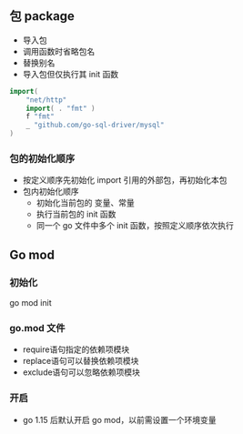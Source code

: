 ## 包 package
- 导入包
- 调用函数时省略包名
- 替换别名
- 导入包但仅执行其 init 函数
```go
import(
	"net/http"
	import( . "fmt" ) 
    f "fmt"
	_ "github.com/go-sql-driver/mysql"
)
```
### 包的初始化顺序
- 按定义顺序先初始化 import 引用的外部包，再初始化本包
- 包内初始化顺序
	- 初始化当前包的 变量、常量
	- 执行当前包的 init 函数
	- 同一个 go 文件中多个 init 函数，按照定义顺序依次执行

## Go mod
### 初始化
go mod init
### go.mod 文件
- require语句指定的依赖项模块
- replace语句可以替换依赖项模块
- exclude语句可以忽略依赖项模块
### 开启
- go 1.15 后默认开启 go mod，以前需设置一个环境变量
